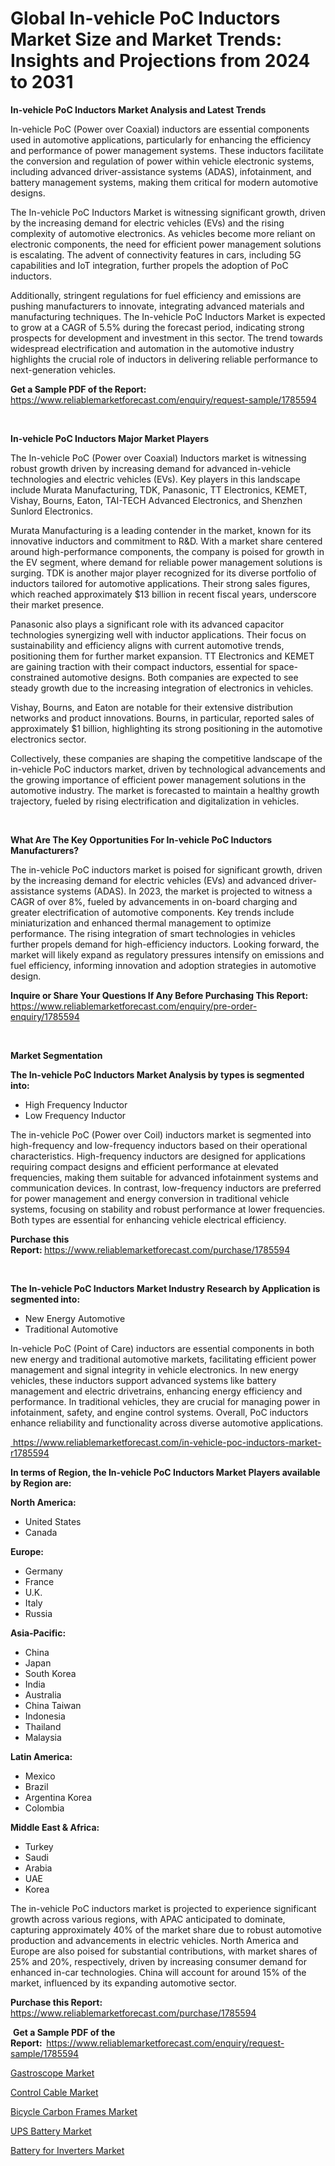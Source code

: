 <p><h1>Global In-vehicle PoC Inductors Market Size and Market Trends: Insights and Projections from 2024 to 2031</h1></p><p><strong>In-vehicle PoC Inductors Market Analysis and Latest Trends</strong></p>
<p><p>In-vehicle PoC (Power over Coaxial) inductors are essential components used in automotive applications, particularly for enhancing the efficiency and performance of power management systems. These inductors facilitate the conversion and regulation of power within vehicle electronic systems, including advanced driver-assistance systems (ADAS), infotainment, and battery management systems, making them critical for modern automotive designs.</p><p>The In-vehicle PoC Inductors Market is witnessing significant growth, driven by the increasing demand for electric vehicles (EVs) and the rising complexity of automotive electronics. As vehicles become more reliant on electronic components, the need for efficient power management solutions is escalating. The advent of connectivity features in cars, including 5G capabilities and IoT integration, further propels the adoption of PoC inductors. </p><p>Additionally, stringent regulations for fuel efficiency and emissions are pushing manufacturers to innovate, integrating advanced materials and manufacturing techniques. The In-vehicle PoC Inductors Market is expected to grow at a CAGR of 5.5% during the forecast period, indicating strong prospects for development and investment in this sector. The trend towards widespread electrification and automation in the automotive industry highlights the crucial role of inductors in delivering reliable performance to next-generation vehicles.</p></p>
<p><strong>Get a Sample PDF of the Report:&nbsp;</strong> <a href="https://www.reliablemarketforecast.com/enquiry/request-sample/1785594?utm_campaign=1539&utm_medium=2&utm_source=Github&utm_content=ia&utm_term=08102024&utm_id=in-vehicle-poc-inductors">https://www.reliablemarketforecast.com/enquiry/request-sample/1785594</a></p>
<p>&nbsp;</p>
<p><strong>In-vehicle PoC Inductors Major Market Players</strong></p>
<p><p>The In-vehicle PoC (Power over Coaxial) Inductors market is witnessing robust growth driven by increasing demand for advanced in-vehicle technologies and electric vehicles (EVs). Key players in this landscape include Murata Manufacturing, TDK, Panasonic, TT Electronics, KEMET, Vishay, Bourns, Eaton, TAI-TECH Advanced Electronics, and Shenzhen Sunlord Electronics.</p><p>Murata Manufacturing is a leading contender in the market, known for its innovative inductors and commitment to R&D. With a market share centered around high-performance components, the company is poised for growth in the EV segment, where demand for reliable power management solutions is surging. TDK is another major player recognized for its diverse portfolio of inductors tailored for automotive applications. Their strong sales figures, which reached approximately $13 billion in recent fiscal years, underscore their market presence.</p><p>Panasonic also plays a significant role with its advanced capacitor technologies synergizing well with inductor applications. Their focus on sustainability and efficiency aligns with current automotive trends, positioning them for further market expansion. TT Electronics and KEMET are gaining traction with their compact inductors, essential for space-constrained automotive designs. Both companies are expected to see steady growth due to the increasing integration of electronics in vehicles.</p><p>Vishay, Bourns, and Eaton are notable for their extensive distribution networks and product innovations. Bourns, in particular, reported sales of approximately $1 billion, highlighting its strong positioning in the automotive electronics sector. </p><p>Collectively, these companies are shaping the competitive landscape of the in-vehicle PoC inductors market, driven by technological advancements and the growing importance of efficient power management solutions in the automotive industry. The market is forecasted to maintain a healthy growth trajectory, fueled by rising electrification and digitalization in vehicles.</p></p>
<p>&nbsp;</p>
<p><strong>What Are The Key Opportunities For In-vehicle PoC Inductors Manufacturers?</strong></p>
<p><p>The in-vehicle PoC inductors market is poised for significant growth, driven by the increasing demand for electric vehicles (EVs) and advanced driver-assistance systems (ADAS). In 2023, the market is projected to witness a CAGR of over 8%, fueled by advancements in on-board charging and greater electrification of automotive components. Key trends include miniaturization and enhanced thermal management to optimize performance. The rising integration of smart technologies in vehicles further propels demand for high-efficiency inductors. Looking forward, the market will likely expand as regulatory pressures intensify on emissions and fuel efficiency, informing innovation and adoption strategies in automotive design.</p></p>
<p><strong>Inquire or Share Your Questions If Any Before Purchasing This Report:</strong> <a href="https://www.reliablemarketforecast.com/enquiry/pre-order-enquiry/1785594?utm_campaign=1539&utm_medium=2&utm_source=Github&utm_content=ia&utm_term=08102024&utm_id=in-vehicle-poc-inductors">https://www.reliablemarketforecast.com/enquiry/pre-order-enquiry/1785594</a></p>
<p>&nbsp;</p>
<p><strong>Market Segmentation</strong></p>
<p><strong>The In-vehicle PoC Inductors Market Analysis by types is segmented into:</strong></p>
<p><ul><li>High Frequency Inductor</li><li>Low Frequency Inductor</li></ul></p>
<p><p>The in-vehicle PoC (Power over Coil) inductors market is segmented into high-frequency and low-frequency inductors based on their operational characteristics. High-frequency inductors are designed for applications requiring compact designs and efficient performance at elevated frequencies, making them suitable for advanced infotainment systems and communication devices. In contrast, low-frequency inductors are preferred for power management and energy conversion in traditional vehicle systems, focusing on stability and robust performance at lower frequencies. Both types are essential for enhancing vehicle electrical efficiency.</p></p>
<p><strong>Purchase this Report:&nbsp;</strong><a href="https://www.reliablemarketforecast.com/purchase/1785594?utm_campaign=1539&utm_medium=2&utm_source=Github&utm_content=ia&utm_term=08102024&utm_id=in-vehicle-poc-inductors">https://www.reliablemarketforecast.com/purchase/1785594</a></p>
<p>&nbsp;</p>
<p><strong>The In-vehicle PoC Inductors Market Industry Research by Application is segmented into:</strong></p>
<p><ul><li>New Energy Automotive</li><li>Traditional Automotive</li></ul></p>
<p><p>In-vehicle PoC (Point of Care) inductors are essential components in both new energy and traditional automotive markets, facilitating efficient power management and signal integrity in vehicle electronics. In new energy vehicles, these inductors support advanced systems like battery management and electric drivetrains, enhancing energy efficiency and performance. In traditional vehicles, they are crucial for managing power in infotainment, safety, and engine control systems. Overall, PoC inductors enhance reliability and functionality across diverse automotive applications.</p></p>
<p><a href="https://www.reliablemarketforecast.com/in-vehicle-poc-inductors-market-r1785594?utm_campaign=1539&utm_medium=2&utm_source=Github&utm_content=ia&utm_term=08102024&utm_id=in-vehicle-poc-inductors">&nbsp;https://www.reliablemarketforecast.com/in-vehicle-poc-inductors-market-r1785594</a></p>
<p><strong>In terms of Region, the In-vehicle PoC Inductors Market Players available by Region are:</strong></p>
<p>
    <p> <strong> North America: </strong>
        <ul>
            <li>United States</li>
            <li>Canada</li>
        </ul>
        </p> 
    <p> <strong> Europe: </strong>
        <ul>
            <li>Germany</li>
            <li>France</li>
            <li>U.K.</li>
            <li>Italy</li>
            <li>Russia</li>
        </ul>
        </p> 
    <p> <strong> Asia-Pacific: </strong>
        <ul>
            <li>China</li>
            <li>Japan</li>
            <li>South Korea</li>
            <li>India</li>
            <li>Australia</li>
            <li>China Taiwan</li>
            <li>Indonesia</li>
            <li>Thailand</li>
            <li>Malaysia</li>
        </ul>
        </p> 
    <p> <strong> Latin America: </strong>
        <ul>
            <li>Mexico</li>
            <li>Brazil</li>
            <li>Argentina Korea</li>
            <li>Colombia</li>
        </ul>
        </p> 
    <p> <strong> Middle East & Africa: </strong>
        <ul>
            <li>Turkey</li>
            <li>Saudi</li>
            <li>Arabia</li>
            <li>UAE</li>
            <li>Korea</li>
        </ul>
    </p>
    </p>
<p><p>The in-vehicle PoC inductors market is projected to experience significant growth across various regions, with APAC anticipated to dominate, capturing approximately 40% of the market share due to robust automotive production and advancements in electric vehicles. North America and Europe are also poised for substantial contributions, with market shares of 25% and 20%, respectively, driven by increasing consumer demand for enhanced in-car technologies. China will account for around 15% of the market, influenced by its expanding automotive sector.</p></p>
<p><strong>Purchase this Report: </strong><a href="https://www.reliablemarketforecast.com/purchase/1785594?utm_campaign=1539&utm_medium=2&utm_source=Github&utm_content=ia&utm_term=08102024&utm_id=in-vehicle-poc-inductors">https://www.reliablemarketforecast.com/purchase/1785594</a></p>
<p>&nbsp;<strong>Get a Sample PDF of the Report:&nbsp;&nbsp;</strong><a href="https://www.reliablemarketforecast.com/enquiry/request-sample/1785594?utm_campaign=1539&utm_medium=2&utm_source=Github&utm_content=ia&utm_term=08102024&utm_id=in-vehicle-poc-inductors">https://www.reliablemarketforecast.com/enquiry/request-sample/1785594</a></p>
<p><strong></strong></p>
<p><p><a href="https://www.linkedin.com/pulse/market-leaders-laggards-global-gastroscope-trends-forecast-8qtbc?utm_campaign=1539&utm_medium=2&utm_source=Github&utm_content=ia&utm_term=08102024&utm_id=in-vehicle-poc-inductors">Gastroscope Market</a></p><p><a href="https://www.linkedin.com/pulse/unveiling-market-trends-global-control-cable-growth-regional-yglnf?utm_campaign=1539&utm_medium=2&utm_source=Github&utm_content=ia&utm_term=08102024&utm_id=in-vehicle-poc-inductors">Control Cable Market</a></p><p><a href="https://www.linkedin.com/pulse/bicycle-carbon-frames-market-outlook-current-assessment-6cpue?utm_campaign=1539&utm_medium=2&utm_source=Github&utm_content=ia&utm_term=08102024&utm_id=in-vehicle-poc-inductors">Bicycle Carbon Frames Market</a></p><p><a href="https://www.linkedin.com/pulse/ups-battery-market-revolution-size-share-emerging-trends-i2cbf?utm_campaign=1539&utm_medium=2&utm_source=Github&utm_content=ia&utm_term=08102024&utm_id=in-vehicle-poc-inductors">UPS Battery Market</a></p><p><a href="https://www.linkedin.com/pulse/battery-inverters-industry-sector-new-technologies-market-mz3df?utm_campaign=1539&utm_medium=2&utm_source=Github&utm_content=ia&utm_term=08102024&utm_id=in-vehicle-poc-inductors">Battery for Inverters Market</a></p></p>